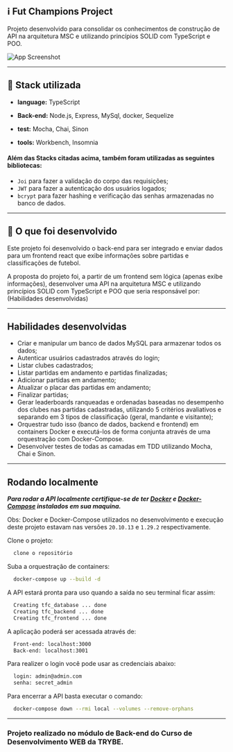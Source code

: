 ## :information_source: Fut Champions Project

Projeto desenvolvido para consolidar os conhecimentos de construção de API na arquitetura MSC e utilizando princípios SOLID com TypeScript e POO.


![App Screenshot](https://user-images.githubusercontent.com/94147604/195465592-2bc2393e-ab07-4316-93fd-0a97ef09fe73.jpg)

---

## :rocket: Stack utilizada

* **language:** TypeScript

* **Back-end:** Node.js, Express, MySql, docker, Sequelize

* **test:** Mocha, Chai, Sinon

* **tools:** Workbench, Insomnia

#### Além das Stacks citadas acima, também foram utilizadas as seguintes bibliotecas:

- `Joi` para fazer a validação do corpo das requisições;
- `JWT` para fazer a autenticação dos usuários logados;
- `bcrypt` para fazer hashing e verificação das senhas armazenadas no banco de dados.

---

## :link: O que foi desenvolvido

Este projeto foi desenvolvido o back-end para ser integrado e enviar dados para um frontend react que exibe informações sobre partidas e classificações de futebol.

A proposta do projeto foi, a partir de um frontend sem lógica (apenas exibe informações), desenvolver uma API na arquitetura MSC e utilizando princípios SOLID com TypeScript e POO que seria responsável por: (Habilidades desenvolvidas)

---

## Habilidades desenvolvidas


* Criar e manipular um banco de dados MySQL para armazenar todos os dados;
* Autenticar usuários cadastrados através do login;
* Listar clubes cadastrados;
* Listar partidas em andamento e partidas finalizadas;
* Adicionar partidas em andamento;
* Atualizar o placar das partidas em andamento;
* Finalizar partidas;
* Gerar leaderboards ranqueadas e ordenadas baseadas no desempenho dos clubes nas partidas cadastradas, utilizando 5 critérios avaliativos e separando em 3 tipos de classificação (geral, mandante e visitante);
* Orquestrar tudo isso (banco de dados, backend e frontend) em containers Docker e executá-los de forma conjunta através de uma orquestração com Docker-Compose.
* Desenvolver testes de todas as camadas em TDD utilizando Mocha, Chai e Sinon.

---

## Rodando localmente

***Para rodar a API localmente certifique-se de ter [Docker](https://docs.docker.com/get-docker/) 
e [Docker-Compose](https://docs.docker.com/compose/install/) instalados em sua maquina.***

Obs: Docker e Docker-Compose utilizados no desenvolvimento e execução deste projeto estavam nas versões `20.10.13` e `1.29.2` respectivamente.

Clone o projeto:

```bash
  clone o repositório
```

Suba a orquestração de containers:

```bash
  docker-compose up --build -d
```

A API estará pronta para uso quando a saída no seu terminal ficar assim:

```bash
  Creating tfc_database ... done
  Creating tfc_backend ... done
  Creating tfc_frontend ... done
```

A aplicação poderá ser acessada através de:

```bash
  Front-end: localhost:3000
  Back-end: localhost:3001
```

Para realizer o login você pode usar as credenciais abaixo:

```bash
  login: admin@admin.com
  senha: secret_admin 
```

Para encerrar a API basta executar o comando:

```bash
  docker-compose down --rmi local --volumes --remove-orphans
```

---

### Projeto realizado no módulo de Back-end do Curso de Desenvolvimento WEB da TRYBE.
